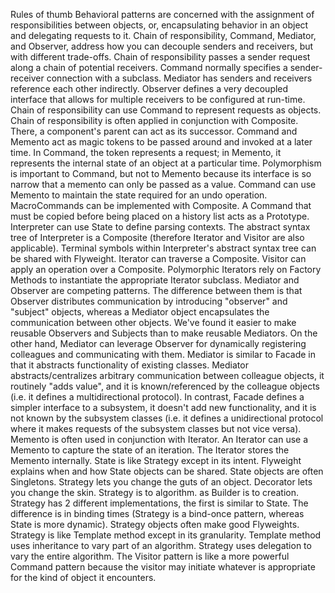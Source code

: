 Rules of thumb
Behavioral patterns are concerned with the assignment of responsibilities between objects, or, encapsulating behavior in an object and delegating requests to it.
Chain of responsibility, Command, Mediator, and Observer, address how you can decouple senders and receivers, but with different trade-offs. Chain of responsibility passes a sender request along a chain of potential receivers. Command normally specifies a sender-receiver connection with a subclass. Mediator has senders and receivers reference each other indirectly. Observer defines a very decoupled interface that allows for multiple receivers to be configured at run-time.
Chain of responsibility can use Command to represent requests as objects.
Chain of responsibility is often applied in conjunction with Composite. There, a component's parent can act as its successor.
Command and Memento act as magic tokens to be passed around and invoked at a later time. In Command, the token represents a request; in Memento, it represents the internal state of an object at a particular time. Polymorphism is important to Command, but not to Memento because its interface is so narrow that a memento can only be passed as a value.
Command can use Memento to maintain the state required for an undo operation.
MacroCommands can be implemented with Composite.
A Command that must be copied before being placed on a history list acts as a Prototype.
Interpreter can use State to define parsing contexts.
The abstract syntax tree of Interpreter is a Composite (therefore Iterator and Visitor are also applicable).
Terminal symbols within Interpreter's abstract syntax tree can be shared with Flyweight.
Iterator can traverse a Composite. Visitor can apply an operation over a Composite.
Polymorphic Iterators rely on Factory Methods to instantiate the appropriate Iterator subclass.
Mediator and Observer are competing patterns. The difference between them is that Observer distributes communication by introducing "observer" and "subject" objects, whereas a Mediator object encapsulates the communication between other objects. We've found it easier to make reusable Observers and Subjects than to make reusable Mediators.
On the other hand, Mediator can leverage Observer for dynamically registering colleagues and communicating with them.
Mediator is similar to Facade in that it abstracts functionality of existing classes. Mediator abstracts/centralizes arbitrary communication between colleague objects, it routinely "adds value", and it is known/referenced by the colleague objects (i.e. it defines a multidirectional protocol). In contrast, Facade defines a simpler interface to a subsystem, it doesn't add new functionality, and it is not known by the subsystem classes (i.e. it defines a unidirectional protocol where it makes requests of the subsystem classes but not vice versa).
Memento is often used in conjunction with Iterator. An Iterator can use a Memento to capture the state of an iteration. The Iterator stores the Memento internally.
State is like Strategy except in its intent.
Flyweight explains when and how State objects can be shared.
State objects are often Singletons.
Strategy lets you change the guts of an object. Decorator lets you change the skin.
Strategy is to algorithm. as Builder is to creation.
Strategy has 2 different implementations, the first is similar to State. The difference is in binding times (Strategy is a bind-once pattern, whereas State is more dynamic).
Strategy objects often make good Flyweights.
Strategy is like Template method except in its granularity.
Template method uses inheritance to vary part of an algorithm. Strategy uses delegation to vary the entire algorithm.
The Visitor pattern is like a more powerful Command pattern because the visitor may initiate whatever is appropriate for the kind of object it encounters.

